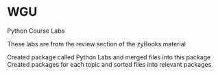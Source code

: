 # WGU
Python Course Labs

These labs are from the review section of the zyBooks material

Created package called Python Labs and merged files into this package
Created packages for each topic and sorted files into relevant packages